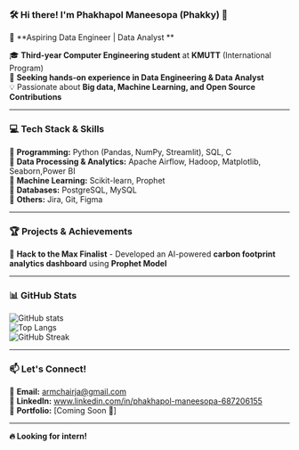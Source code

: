 ### 🛠 Hi there! I'm **Phakhapol Maneesopa** (Phakky) 👋  
🚀 **Aspiring Data Engineer | Data Analyst **  

🎓 **Third-year Computer Engineering student** at **KMUTT** (International Program)  
📌 **Seeking hands-on experience in Data Engineering & Data Analyst**  
💡 Passionate about **Big data, Machine Learning, and Open Source Contributions**  

---

### 💻 Tech Stack & Skills  
🔹 **Programming:** Python (Pandas, NumPy, Streamlit), SQL, C  
🔹 **Data Processing & Analytics:** Apache Airflow, Hadoop, Matplotlib, Seaborn,Power BI  
🔹 **Machine Learning:** Scikit-learn, Prophet  
🔹 **Databases:** PostgreSQL, MySQL  
🔹 **Others:** Jira, Git, Figma  

---

### 🏆 Projects & Achievements  
🏅 **Hack to the Max Finalist** - Developed an AI-powered **carbon footprint analytics dashboard** using **Prophet Model**  

---

### 📊 GitHub Stats  
![GitHub stats](https://github-readme-stats.vercel.app/api?username=armtaehee&show_icons=true&theme=radical)  
![Top Langs](https://github-readme-stats.vercel.app/api/top-langs/?username=armtaehee&layout=compact)  
![GitHub Streak](https://github-readme-streak-stats.herokuapp.com/?user=armtaehee)  

---

### 📫 Let's Connect!  
🔗 **Email:** armchairja@gmail.com  
🔗 **LinkedIn:** www.linkedin.com/in/phakhapol-maneesopa-687206155  
🔗 **Portfolio:** [Coming Soon 🚀]  

---

**🔥 Looking for intern!**
